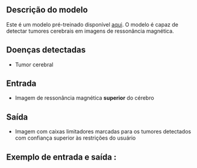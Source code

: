 ##  Descrição do modelo
Este é um modelo pré-treinado disponível [aqui](https://universe.roboflow.com/roboflow-100/liver-disease). O modelo é capaz de detectar tumores cerebrais em imagens de ressonância magnética.

## Doenças detectadas
- Tumor cerebral

## Entrada
- Imagem de ressonância magnética **superior** do cérebro


## Saída
- Imagem com caixas limitadores marcadas para os tumores detectados com confiança superior às restrições do usuário

## Exemplo de entrada e saída  :
